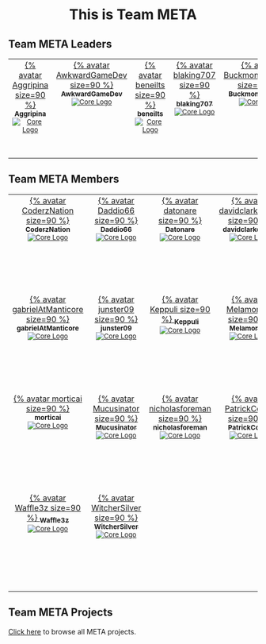 <div align="center">

<h1>This is Team META</h1>

</div>

<h2>Team META Leaders</h2>

<table>
    <tr height="200" style="vertical-align: top;">
        <td align="center" style="border:none"><a href="https://github.com/Aggripina">
            {% avatar Aggripina size=90 %}
            <sub><b>Aggripina</b></sub></a>
            <br />
            <sub>
                <a href="https://www.coregames.com/user/d6d9d578840a44c79a3f05c15de23bf8" title=" Aggripina Core Profile Link" class="core-link">
                    <img src="https://www.coregames.com/CoreIcon_192x192.png" class="core-image" alt="Core Logo" />
                </a>
            </sub>
        </td>
        <td align="center" style="border:none"><a href="https://github.com/AwkwardGameDev">
            {% avatar AwkwardGameDev size=90 %}
            <sub><b>AwkwardGameDev</b></sub></a>
            <br />
            <sub>
                <a href="https://www.coregames.com/user/557d4f1ae17646579646dfd20dcb7b66" title="AwkwardGameDev Core Profile Link" class="core-link">
                    <img src="https://www.coregames.com/CoreIcon_192x192.png" class="core-image" alt="Core Logo" />
                </a>
            </sub>
        </td>
        <td align="center" style="border:none"><a href="https://github.com/beneilts">
            {% avatar beneilts size=90 %}
            <sub><b>beneilts</b></sub></a>
            <br />
            <sub>
                <a href="https://www.coregames.com/user/a136c0d1d9454d539c9932354198fc29" title="Ooccoo Core Profile Link" class="core-link">
                    <img src="https://www.coregames.com/CoreIcon_192x192.png" class="core-image" alt="Core Logo" />
                </a>
            </sub>
        </td>
        <td align="center" style="border:none"><a href="https://github.com/blaking707">
            {% avatar blaking707 size=90 %}
            <sub><b>blaking707</b></sub></a>
            <br />
            <sub>
                <a href="https://www.coregames.com/user/0ea6612ceab7456a8a3a963a94808295" title="blaking707 Core Profile Link" class="core-link">
                    <img src="https://www.coregames.com/CoreIcon_192x192.png" class="core-image" alt="Core Logo" />
                </a>
            </sub>
        </td>
        <td align="center" style="border:none"><a href="https://github.com/BuckmonsterCORE">
            {% avatar BuckmonsterCORE size=90 %}
            <sub><b>BuckmonsterCORE</b></sub></a>
            <br />
            <sub>
                <a href="https://www.coregames.com/user/901b7628983c4c8db4282f24afeda57a" title="Buckmonster Core Profile Link" class="core-link">
                    <img src="https://www.coregames.com/CoreIcon_192x192.png" class="core-image" alt="Core Logo" />
                </a>
            </sub>
        </td>
    </tr>
</table>

<h2>Team META Members</h2>

<table>
    <tr height="200" style="vertical-align: top;">
        <td align="center" style="border:none"><a href="https://github.com/CoderzNation">
            {% avatar CoderzNation size=90 %}
            <sub><b>CoderzNation</b></sub></a>
            <br />
            <sub>
                <a href="https://www.coregames.com/user/d5daea732ee3422fbe85aecb900e73ec" title="Coderz Core Profile Link" class="core-link">
                    <img src="https://www.coregames.com/CoreIcon_192x192.png" class="core-image" alt="Core Logo" />
                </a>
            </sub>
        </td>
        <td align="center" style="border:none"><a href="https://github.com/Daddio66">
            {% avatar Daddio66 size=90 %}
            <sub><b>Daddio66</b></sub></a>
            <br />
            <sub>
                <a href="https://www.coregames.com/user/1f0588bf88d14c258d7384902f71f132" title="Daddio Core Profile Link" class="core-link">
                    <img src="https://www.coregames.com/CoreIcon_192x192.png" class="core-image" alt="Core Logo" />
                </a>
            </sub>
        </td>
        <td align="center" style="border:none"><a href="https://github.com/datonare">
            {% avatar datonare size=90 %}
            <sub><b>Datonare</b></sub></a>
            <br />
            <sub>
                <a href="https://www.coregames.com/user/0b63f4ffba9c4518b50e4f815a9ec51a" title="Datonare Core Profile Link" class="core-link">
                    <img src="https://www.coregames.com/CoreIcon_192x192.png" class="core-image" alt="Core Logo" />
                </a>
            </sub>
        </td>
        <td align="center" style="border:none"><a href="https://github.com/davidclarkdivide">
            {% avatar davidclarkdivide size=90 %}
            <sub><b>davidclarkdivide</b></sub></a>
            <br />
            <sub>
                <a href="https://www.coregames.com/user/eaba4947069846dbb72fc5efb0f04f47" title="Divide Core Profile Link" class="core-link">
                    <img src="https://www.coregames.com/CoreIcon_192x192.png" class="core-image" alt="Core Logo" />
                </a>
            </sub>
        </td>
        <td align="center" style="border:none"><a href="https://github.com/edmedina1">
            {% avatar edmedina1 size=90 %}
            <sub><b>edmedina1</b></sub></a>
            <br />
            <sub>
                <a href="https://www.coregames.com/user/df38a4dc4cf245e48f6b961570137dc2" title="KidEgg Core Profile Link" class="core-link">
                    <img src="https://www.coregames.com/CoreIcon_192x192.png" class="core-image" alt="Core Logo" />
                </a>
            </sub>
        </td>
        <td align="center" style="border:none"><a href="https://github.com/emtastik">
            {% avatar emtastik size=90 %}
            <sub><b>emtastik</b></sub></a>
            <br />
            <sub>
                <a href="https://www.coregames.com/user/1bb46017e7794546b00b24b93ea9190e" title="emtastik Core Profile Link" class="core-link">
                    <img src="https://www.coregames.com/CoreIcon_192x192.png" class="core-image" alt="Core Logo" />
                </a>
            </sub>
        </td>
    </tr>
    <tr height="200" style="vertical-align: top;">
        <td align="center" style="border:none"><a href="https://github.com/gabrielAtManticore">
            {% avatar gabrielAtManticore size=90 %}
            <sub><b>gabrielAtManticore</b></sub></a>
            <br />
            <sub>
                <a href="https://www.coregames.com/user/b4c6e32137e54571814b5e8f27aa2fcd" title="standardcombo Core Profile Link" class="core-link">
                    <img src="https://www.coregames.com/CoreIcon_192x192.png" class="core-image" alt="Core Logo" />
                </a>
            </sub>
        </td>
        <td align="center" style="border:none"><a href="https://github.com/junster09">
            {% avatar junster09 size=90 %}
            <sub><b>junster09</b></sub></a>
            <br />
            <sub>
                <a href="https://www.coregames.com/user/eea739085f20445392c0ab999ab87bb6" title="Aj Core Profile Link" class="core-link">
                    <img src="https://www.coregames.com/CoreIcon_192x192.png" class="core-image" alt="Core Logo" />
                </a>
            </sub>
        </td>
        <td align="center" style="border:none"><a href="https://github.com/Keppuli">
            {% avatar Keppuli size=90 %}
            <sub><b>Keppuli</b></sub></a>
            <br />
            <sub>
                <a href="https://www.coregames.com/user/1f3edd620c904e30a4e0223dd64bcc2a" title="Keppu Core Profile Link" class="core-link">
                    <img src="https://www.coregames.com/CoreIcon_192x192.png" class="core-image" alt="Core Logo" />
                </a>
            </sub>
        </td>
        <td align="center" style="border:none"><a href="https://github.com/Melamoryxq">
            {% avatar Melamoryxq size=90 %}
            <sub><b>Melamoryxq</b></sub></a>
            <br />
            <sub>
                <a href="https://www.coregames.com/user/9cc8d222e6d14da68dc2ba0a9a4f0439" title="Melamoryxq Core Profile Link" class="core-link">
                    <img src="https://www.coregames.com/CoreIcon_192x192.png" class="core-image" alt="Core Logo" />
                </a>
            </sub>
        </td>
        <td align="center" style="border:none"><a href="https://github.com/MJC782">
            {% avatar MJC782 size=90 %}
            <sub><b>MJC782</b></sub></a>
            <br />
            <sub>
                <a href="https://www.coregames.com/user/91166471c6ea4d17be6772da4973e6b7" title="mjcortes782 Core Profile Link" class="core-link">
                    <img src="https://www.coregames.com/CoreIcon_192x192.png" class="core-image" alt="Core Logo" />
                </a>
            </sub>
        </td>
        <td align="center" style="border:none"><a href="https://github.com/Montoli">
            {% avatar Montoli size=90 %}
            <sub><b>Montoli</b></sub></a>
            <br />
            <sub>
                <a href="https://www.coregames.com/user/d97586e1f850481da13ee26d5cbddc02" title="Chris Core Profile Link" class="core-link">
                    <img src="https://www.coregames.com/CoreIcon_192x192.png" class="core-image" alt="Core Logo" />
                </a>
            </sub>
        </td>
    </tr>
    <tr height="200" style="vertical-align: top;">
        <td align="center" style="border:none"><a href="https://github.com/morticai">
            {% avatar morticai size=90 %}
            <sub><b>morticai</b></sub></a>
            <br />
            <sub>
                <a href="https://www.coregames.com/user/d1073dbcc404405cbef8ce728e53d380" title="Morticai Core Profile Link" class="core-link">
                    <img src="https://www.coregames.com/CoreIcon_192x192.png" class="core-image" alt="Core Logo" />
                </a>
            </sub>
        </td>
         <td align="center" style="border:none"><a href="https://github.com/Mucusinator">
            {% avatar Mucusinator size=90 %}
            <sub><b>Mucusinator</b></sub></a>
            <br />
            <sub>
                <a href="https://www.coregames.com/user/94d3fd50c4824f019421895ec8dbf099" title="Mucusinator Core Profile Link" class="core-link">
                    <img src="https://www.coregames.com/CoreIcon_192x192.png" class="core-image" alt="Core Logo" />
                </a>
            </sub>
        </td>
        <td align="center" style="border:none"><a href="https://github.com/nicholasforeman">
            {% avatar nicholasforeman size=90 %}
            <sub><b>nicholasforeman</b></sub></a>
            <br />
            <sub>
                <a href="https://www.coregames.com/user/f9df3457225741c89209f6d484d0eba8" title="nicholasforeman Core Profile Link" class="core-link">
                    <img src="https://www.coregames.com/CoreIcon_192x192.png" class="core-image" alt="Core Logo" />
                </a>
            </sub>
        </td>
        <td align="center" style="border:none"><a href="https://github.com/PatrickCosim">
            {% avatar PatrickCosim size=90 %}
            <sub><b>PatrickCosim</b></sub></a>
            <br />
            <sub>
                <a href="https://www.coregames.com/user/385b45d7abdb499f8664c6cb01df521b" title="estlogic Core Profile Link" class="core-link">
                    <img src="https://www.coregames.com/CoreIcon_192x192.png" class="core-image" alt="Core Logo" />
                </a>
            </sub>
        </td>
        <td align="center" style="border:none"><a href="https://github.com/Rolok">
            {% avatar Rolok size=90 %}
            <sub><b>Rolok</b></sub></a>
            <br />
            <sub>
                <a href="https://www.coregames.com/user/1f67a03d5a8f478b993aad1c79b45640" title="Rolok Core Profile Link" class="core-link">
                    <img src="https://www.coregames.com/CoreIcon_192x192.png" class="core-image" alt="Core Logo" />
                </a>
            </sub>
        </td>
        <td align="center" style="border:none"><a href="https://github.com/ryancgrant">
            {% avatar ryancgrant size=90 %}
            <sub><b>ryancgrant</b></sub></a>
            <br />
            <sub>
                <a href="https://www.coregames.com/user/400d8e7acb154e5bb64368411824b61d" title="Bigglebuns Core Profile Link" class="core-link">
                    <img src="https://www.coregames.com/CoreIcon_192x192.png" class="core-image" alt="Core Logo" />
                </a>
            </sub>
        </td>
    </tr>
    <tr height="200" style="vertical-align: top;">
        <td align="center" style="border:none"><a href="https://github.com/Waffle3z">
            {% avatar Waffle3z size=90 %}
            <sub><b>Waffle3z</b></sub></a>
            <br />
            <sub>
                <a href="https://www.coregames.com/user/581ff579fd864966aec56450754db1fb" title="Waffle Core Profile Link" class="core-link">
                    <img src="https://www.coregames.com/CoreIcon_192x192.png" class="core-image" alt="Core Logo" />
                </a>
            </sub>
        </td>
        <td align="center" style="border:none"><a href="https://github.com/WitcherSilver">
            {% avatar WitcherSilver size=90 %}
            <sub><b>WitcherSilver</b></sub></a>
            <br />
            <sub>
                <a href="https://www.coregames.com/user/e730c40ae54d4c588658667927acc6d8" title="WitcherSilver Core Profile Link" class="core-link">
                    <img src="https://www.coregames.com/CoreIcon_192x192.png" class="core-image" alt="Core Logo" />
                </a>
            </sub>
        </td>
    </tr>
</table>

<h2>Team META Projects</h2>

<a href="https://github.com/Core-Team-META" title="META Organization on GitHub">Click here</a> to browse all META projects.
